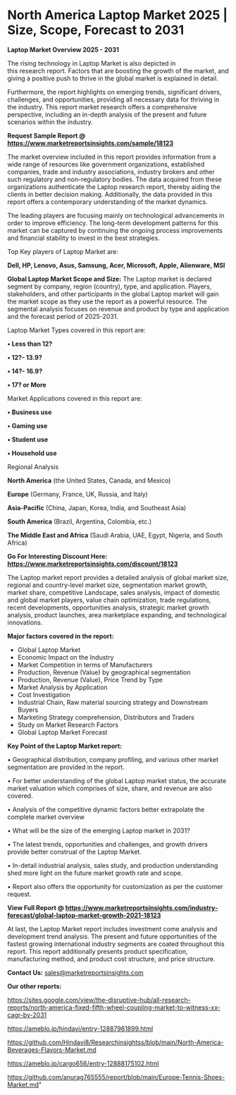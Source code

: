 # North America Laptop Market 2025 | Size, Scope, Forecast to 2031

<Strong> Laptop Market Overview 2025 - 2031</strong>

The rising technology in Laptop Market is also depicted in this research report. Factors that are boosting the growth of the market, and giving a positive push to thrive in the global market is explained in detail.

Furthermore, the report highlights on emerging trends, significant drivers, challenges, and opportunities, providing all necessary data for thriving in the industry. This report market research offers a comprehensive perspective, including an in-depth analysis of the present and future scenarios within the industry.

<strong>Request Sample Report @ <a href=https://www.marketreportsinsights.com/sample/18123>https://www.marketreportsinsights.com/sample/18123</a></strong>

The market overview included in this report provides information from a wide range of resources like government organizations, established companies, trade and industry associations, industry brokers and other such regulatory and non-regulatory bodies. The data acquired from these organizations authenticate the Laptop research report, thereby aiding the clients in better decision making. Additionally, the data provided in this report offers a contemporary understanding of the market dynamics.

The leading players are focusing mainly on technological advancements in order to improve efficiency. The long-term development patterns for this market can be captured by continuing the ongoing process improvements and financial stability to invest in the best strategies.

Top Key players of Laptop Market are:

<strong>Dell, HP, Lenovo, Asus, Samsung, Acer, Microsoft, Apple, Alienware, MSI</strong>

<strong><b>Global Laptop Market Scope and Size:</b></strong>
The Laptop market is declared segment by company, region (country), type, and application. Players, stakeholders, and other participants in the global Laptop market will gain the market scope as they use the report as a powerful resource. The segmental analysis focuses on revenue and product by type and application and the forecast period of 2025-2031.

Laptop Market Types covered in this report are:

<strong>• Less than 12?

• 12?- 13.9?

• 14?- 16.9?

• 17? or More</strong>

Market Applications covered in this report are:

<strong>• Business use

• Gaming use

• Student use

• Household use</strong> 

Regional Analysis

<strong>North America</strong> (the United States, Canada, and Mexico)

<strong>Europe</strong> (Germany, France, UK, Russia, and Italy)

<strong>Asia-Pacific</strong> (China, Japan, Korea, India, and Southeast Asia)

<strong>South America</strong> (Brazil, Argentina, Colombia, etc.)

<strong>The Middle East and Africa</strong> (Saudi Arabia, UAE, Egypt, Nigeria, and South Africa)

<strong>Go For Interesting Discount Here: <a href=https://www.marketreportsinsights.com/discount/18123>https://www.marketreportsinsights.com/discount/18123</a></strong>

The Laptop market report provides a detailed analysis of global market size, regional and country-level market size, segmentation market growth, market share, competitive Landscape, sales analysis, impact of domestic and global market players, value chain optimization, trade regulations, recent developments, opportunities analysis, strategic market growth analysis, product launches, area marketplace expanding, and technological innovations.

<strong><b>Major factors covered in the report:</b></strong>
<ul>
  <li>Global Laptop Market </li>
  <li>Economic Impact on the Industry</li>
  <li>Market Competition in terms of Manufacturers</li>
  <li>Production, Revenue (Value) by geographical segmentation</li>
  <li>Production, Revenue (Value), Price Trend by Type</li>
  <li>Market Analysis by Application</li>
  <li>Cost Investigation</li>
  <li>Industrial Chain, Raw material sourcing strategy and Downstream Buyers</li>
  <li>Marketing Strategy comprehension, Distributors and Traders</li>
  <li>Study on Market Research Factors</li>
  <li>Global Laptop Market Forecast</li>
</ul>

<strong><b>Key Point of the Laptop Market report:</b></strong>

• Geographical distribution, company profiling, and various other market segmentation are provided in the report.

• For better understanding of the global Laptop market status, the accurate market valuation which comprises of size, share, and revenue are also covered.

• Analysis of the competitive dynamic factors better extrapolate the complete market overview

• What will be the size of the emerging Laptop market in 2031?

• The latest trends, opportunities and challenges, and growth drivers provide better construal of the Laptop Market.

• In-detail industrial analysis, sales study, and production understanding shed more light on the future market growth rate and scope.

• Report also offers the opportunity for customization as per the customer request.

<strong><b>View Full Report @ <a href=https://www.marketreportsinsights.com/industry-forecast/global-laptop-market-growth-2021-18123>https://www.marketreportsinsights.com/industry-forecast/global-laptop-market-growth-2021-18123</a></b></strong>


At last, the Laptop Market report includes investment come analysis and development trend analysis. The present and future opportunities of the fastest growing international industry segments are coated throughout this report. This report additionally presents product specification, manufacturing method, and product cost structure, and price structure.

<strong>Contact Us:</strong>
sales@marketreportsinsights.com

<strong>Our other reports:</strong>

<a href=https://sites.google.com/view/the-disruptive-hub/all-research-reports/north-america-fixed-fifth-wheel-coupling-market-to-witness-xx-cagr-by-2031>https://sites.google.com/view/the-disruptive-hub/all-research-reports/north-america-fixed-fifth-wheel-coupling-market-to-witness-xx-cagr-by-2031</a>

<a href=https://ameblo.jp/hindavi/entry-12887961899.html>https://ameblo.jp/hindavi/entry-12887961899.html</a>

<a href=https://github.com/Hindavi8/Researchinsightss/blob/main/North-America-Beverages-Flavors-Market.md>https://github.com/Hindavi8/Researchinsightss/blob/main/North-America-Beverages-Flavors-Market.md</a>

<a href=https://ameblo.jp/cargo656/entry-12888175102.html>https://ameblo.jp/cargo656/entry-12888175102.html</a>

<a href=https://github.com/anurag765555/report/blob/main/Europe-Tennis-Shoes-Market.md>https://github.com/anurag765555/report/blob/main/Europe-Tennis-Shoes-Market.md</a>"
